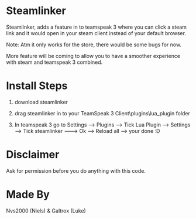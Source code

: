 # Steamlinker
Steamlinker, adds a feature in to teamspeak 3 where you can click a steam link and it would open in your steam client instead of your default browser.

Note: Atm it only works for the store, there would be some bugs for now.

More feature will be coming to allow you to have a smoother experience with steam and teamspeak 3 combined.

# Install Steps

1. download steamlinker

2. drag steamlinker in to your TeamSpeak 3 Client\plugins\lua_plugin folder

3. In teamspeak 3 go to Settings --> Plugins --> Tick Lua Plugin --> Settings --> Tick steamlinker ---> Ok --> Reload all --> your done :D


# Disclaimer
Ask for permission before you do anything with this code.


# Made By
Nvs2000 (Niels) & Galtrox (Luke)
